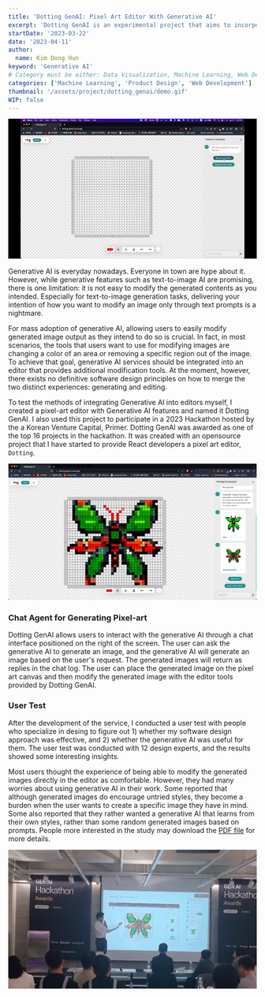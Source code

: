 ```yaml
---
title: 'Dotting GenAI: Pixel Art Editor With Generative AI'
excerpt: 'Dotting GenAI is an experimental project that aims to incorporate generative AI into the realm of pixel art. Alongside software development, a user research was conducted in order to gain insights into how experienced designers perceive the collaborative potential with Generative AI.'
startDate: '2023-03-22'
date: '2023-04-11'
author:
  name: Kim Dong Hun
keyword: 'Generative AI'
# Category must be either: Data Visualization, Machine Learning, Web Development, Product Design, Computer Graphics, Other
categories: ['Machine Learning', 'Product Design', 'Web Development']
thumbnail: '/assets/project/dotting_genai/demo.gif'
WIP: false
---
```


<!-- [Hackathon Presentation Video →](https://www.youtube.com/watch?v=nKYJNuTxfTs) -->

![Demo](/assets/project/dotting_genai/demo.gif)

Generative AI is everyday nowadays. Everyone in town are hype about it. However, while generative features such as text-to-image AI are promising, there is one limitation: it is not easy to modify the generated contents as you intended. Especially for text-to-image generation tasks, delivering your intention of how you want to modify an image only through text prompts is a nightmare.

For mass adoption of generative AI, allowing users to easily modify generated image output as they intend to do so is crucial. In fact, in most scenarios, the tools that users want to use for modifying images are changing a color of an area or removing a specific region out of the image. To achieve that goal, generative AI services should be integrated into an editor that provides additional modification tools. At the moment, however, there exists no definitive software design principles on how to merge the two distinct experiences: generating and editing.

To test the methods of integrating Generative AI into editors myself, I created a pixel-art editor with Generative AI features and named it Dotting GenAI. I also used this project to participate in a 2023 Hackathon hosted by the a Korean Venture Capital, Primer. Dotting GenAI was awarded as one of the top 16 projects in the hackathon. It was created with an opensource project that I have started to provide React developers a pixel art editor, `Dotting`.

![Editor screen](/assets/project/dotting_genai/home.png)

### Chat Agent for Generating Pixel-art

Dotting GenAI allows users to interact with the generative AI through a chat interface positioned on the right of the screen. The user can ask the generative AI to generate an image, and the generative AI will generate an image based on the user's request. The generated images will return as replies in the chat log. The user can place the generated image on the pixel art canvas and then modify the generated image with the editor tools provided by Dotting GenAI.

### User Test

After the development of the service, I conducted a user test with people who specialize in desing to figure out 1) whether my software design approach was effective, and 2) whether the generative AI was useful for them. The user test was conducted with 12 design experts, and the results showed some interesting insights.

Most users thought the experience of being able to modify the generated images directly in the editor as comfortable. However, they had many worries about using generative AI in their work. Some reported that although generated images do encourage untried styles, they become a burden when the user wants to create a specific image they have in mind. Some also reported that they rather wanted a generative AI that learns from their own styles, rather than some random generated images based on prompts. People more interested in the study may download the [PDF file](/assets/project/dotting_genai/dissertation.pdf) for more details.

![Presentation at Primer Hackathon](/assets/project/dotting_genai/presentation.png)
